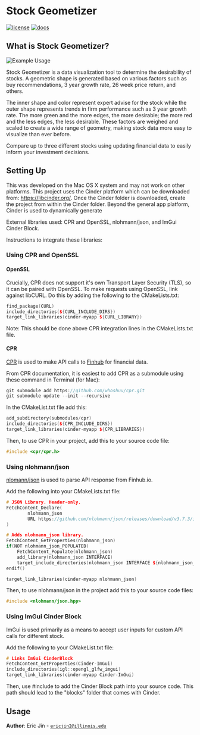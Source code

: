 # Stock Geometizer

[![license](https://img.shields.io/badge/license-MIT-green)](LICENSE)
[![docs](https://img.shields.io/badge/docs-yes-brightgreen)](docs/README.md)

## What is Stock Geometizer?

![Example Usage](file:///Users/ericjin/Desktop/cinder_0.9.2_mac/my-projects/final-project-EricJ19/resources/example_usage.png)

Stock Geometizer is a data visualization tool to determine the desirability of stocks. A geometric shape is generated
based on various factors such as buy recommendations, 3 year growth rate, 26 week price return, and others. 

The inner shape and color represent expert advise for the stock while the outer shape represents trends in firm 
performance such as 3 year growth rate. The more green and the more edges, the more desirable; the more red and 
the less edges, the less desirable. These factors are weighed and scaled to create a wide range of geometry, making
stock data more easy to visualize than ever before.

Compare up to three different stocks using updating financial data to easily inform your investment decisions.

## Setting Up

This was developed on the Mac OS X system and may not work on other platforms. This project uses the Cinder
platform which can be downloaded from: https://libcinder.org/. Once the Cinder folder is downloaded, create the project from
within the Cinder folder. Beyond the general app platform, Cinder is used to dynamically generate

External libraries used: CPR and OpenSSL, nlohmann/json, and ImGui Cinder Block.

Instructions to integrate these libraries:

### Using CPR and OpenSSL

#### OpenSSL

Crucially, CPR does not support it's own Transport Layer Security (TLS), so it can be paired with OpenSSL.
To make requests using OpenSSL, link against libCURL. Do this by adding the following to the CMakeLists.txt:
```c++
find_package(CURL)
include_directories(${CURL_INCLUDE_DIRS})
target_link_libraries(cinder-myapp ${CURL_LIBRARY})
```
Note: This should be done above CPR integration lines in the CMakeLists.txt file.

#### CPR

[CPR](https://github.com/whoshuu/cpr) is used to make API calls to [Finhub](https://finnhub.io/) for financial data.

From CPR documentation, it is easiest to add CPR as a submodule using these command in Terminal (for Mac):
```c++
git submodule add https://github.com/whoshuu/cpr.git 
git submodule update --init --recursive
```

In the CMakeList.txt file add this:
```c++
add_subdirectory(submodules/cpr)
include_directories(${CPR_INCLUDE_DIRS})
target_link_libraries(cinder-myapp ${CPR_LIBRARIES})
```
Then, to use CPR in your project, add this to your source code file:

```c++
#include <cpr/cpr.h>
```

### Using nlohmann/json

[nlomann/json](https://github.com/nlohmann/json) is used to parse API response from Finhub.io.

Add the following into your CMakeLists.txt file:
```c++
# JSON Library. Header-only.
FetchContent_Declare(
        nlohmann_json
        URL https://github.com/nlohmann/json/releases/download/v3.7.3/include.zip
)

# Adds nlohmann_json library.
FetchContent_GetProperties(nlohmann_json)
if(NOT nlohmann_json_POPULATED)
    FetchContent_Populate(nlohmann_json)
    add_library(nlohmann_json INTERFACE)
    target_include_directories(nlohmann_json INTERFACE ${nlohmann_json_SOURCE_DIR}/single_include)
endif()

target_link_libraries(cinder-myapp nlohmann_json)
```
Then, to use nlohmann/json in the project add this to your source code files:

```c++
#include <nlohmann/json.hpp>
```

### Using ImGui Cinder Block

ImGui is used primarily as a means to accept user inputs for custom API calls for different stock.

Add the following to your CMakeList.txt file:
```c++
# Links ImGui CinderBlock
FetchContent_GetProperties(Cinder-ImGui)
include_directories(igl::opengl_glfw_imgui)
target_link_libraries(cinder-myapp Cinder-ImGui)
```
Then, use #include to add the Cinder Block path into your source code. This path should lead to the "blocks" folder that 
comes with Cinder.

## Usage




**Author**: Eric Jin - [`ericjin2@illinois.edu`](mailto:ericjin2@illinois.edu)

